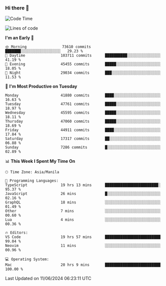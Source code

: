 ### Hi there 👋

<!--START_SECTION:waka-->
![Code Time](http://img.shields.io/badge/Code%20Time-5%2C235%20hrs%2030%20mins-blue)

![Lines of code](https://img.shields.io/badge/From%20Hello%20World%20I%27ve%20Written-114.2%20million%20lines%20of%20code-blue)

**I'm an Early 🐤** 

```text
🌞 Morning                73610 commits       ███████░░░░░░░░░░░░░░░░░░   29.23 % 
🌆 Daytime                103711 commits      ██████████░░░░░░░░░░░░░░░   41.19 % 
🌃 Evening                45455 commits       █████░░░░░░░░░░░░░░░░░░░░   18.05 % 
🌙 Night                  29034 commits       ███░░░░░░░░░░░░░░░░░░░░░░   11.53 % 
```
📅 **I'm Most Productive on Tuesday** 

```text
Monday                   41880 commits       ████░░░░░░░░░░░░░░░░░░░░░   16.63 % 
Tuesday                  47761 commits       █████░░░░░░░░░░░░░░░░░░░░   18.97 % 
Wednesday                45595 commits       █████░░░░░░░░░░░░░░░░░░░░   18.11 % 
Thursday                 47060 commits       █████░░░░░░░░░░░░░░░░░░░░   18.69 % 
Friday                   44911 commits       ████░░░░░░░░░░░░░░░░░░░░░   17.84 % 
Saturday                 17317 commits       ██░░░░░░░░░░░░░░░░░░░░░░░   06.88 % 
Sunday                   7286 commits        █░░░░░░░░░░░░░░░░░░░░░░░░   02.89 % 
```


📊 **This Week I Spent My Time On** 

```text
🕑︎ Time Zone: Asia/Manila

💬 Programming Languages: 
TypeScript               19 hrs 13 mins      ████████████████████████░   95.37 % 
JavaScript               26 mins             █░░░░░░░░░░░░░░░░░░░░░░░░   02.16 % 
GraphQL                  18 mins             ░░░░░░░░░░░░░░░░░░░░░░░░░   01.49 % 
Other                    7 mins              ░░░░░░░░░░░░░░░░░░░░░░░░░   00.60 % 
Lua                      4 mins              ░░░░░░░░░░░░░░░░░░░░░░░░░   00.36 % 

🔥 Editors: 
VS Code                  19 hrs 57 mins      █████████████████████████   99.04 % 
Neovim                   11 mins             ░░░░░░░░░░░░░░░░░░░░░░░░░   00.96 % 

💻 Operating System: 
Mac                      20 hrs 9 mins       █████████████████████████   100.00 % 
```


 Last Updated on 11/06/2024 06:23:11 UTC
<!--END_SECTION:waka-->


<!--
**rad182/rad182** is a ✨ _special_ ✨ repository because its `README.md` (this file) appears on your GitHub profile.

Here are some ideas to get you started:

- 🔭 I’m currently working on ...
- 🌱 I’m currently learning ...
- 👯 I’m looking to collaborate on ...
- 🤔 I’m looking for help with ...
- 💬 Ask me about ...
- 📫 How to reach me: ...
- 😄 Pronouns: ...
- ⚡ Fun fact: ...
-->
